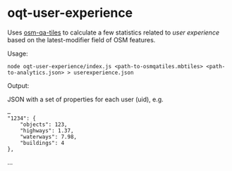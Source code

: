 # oqt-user-experience

Uses [osm-qa-tiles](http://osmlab.github.io/osm-qa-tiles/) to calculate a few statistics related to *user experience* based on the latest-modifier field of OSM features.

Usage:

    node oqt-user-experience/index.js <path-to-osmqatiles.mbtiles> <path-to-analytics.json> > userexperience.json

Output:

JSON with a set of properties for each user (uid), e.g.

    …
    "1234": {
        "objects": 123,
        "highways": 1.37,
        "waterways": 7.98,
        "buildings": 4
    },
   …
